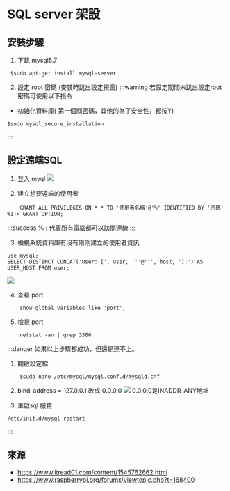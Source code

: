 # SQL server 架設

## 安裝步驟
1. 下載 mysql5.7
```shell=
 $sudo apt-get install mysql-server
```

2. 設定 root 密碼 (安裝時跳出設定視窗)
:::warning
若設定期間未跳出設定root密碼可使用以下指令

- 初始化資料庫( 第一個問密碼，其他的為了安全性，都按Y)
```shell=
$sudo mysql_secure_installation
```
:::


## 設定遠端SQL


1. 登入 myql
![](https://i.imgur.com/EcLv3He.png)


2. 建立想要遠端的使用者
```sql=
    GRANT ALL PRIVILEGES ON *.* TO '使用者名稱'@'%' IDENTIFIED BY '密碼' WITH GRANT OPTION; 
```
:::success
% : 代表所有電腦都可以訪問連線
:::

3. 檢視系統資料庫有沒有剛剛建立的使用者資訊
```sql=
use mysql;
SELECT DISTINCT CONCAT('User: [', user, '''@''', host, '];') AS USER_HOST FROM user; 
```
![](https://i.imgur.com/WiPHb4X.png)

4. 查看 port
```sql=
    show global variables like 'port';
```

5. 檢視 port
```shell=
    netstat -an | grep 3306
```
:::danger
如果以上步驟都成功，但還是連不上。
1. 開啟設定檔
```shell=
    $sudo nano /etc/mysql/mysql.conf.d/mysqld.cnf
```

2. bind-address = 127.0.0.1 改成 0.0.0.0
![](https://i.imgur.com/AFr0OJW.png)
0.0.0.0是INADDR_ANY地址

3. 重啟sql 服務
```shell=
/etc/init.d/mysql restart
```
:::





## 來源
- https://www.itread01.com/content/1545762662.html
- https://www.raspberrypi.org/forums/viewtopic.php?t=168400